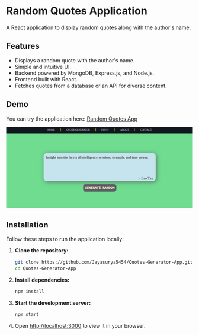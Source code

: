# Random Quotes Application

A React application to display random quotes along with the author's name.

## Features

- Displays a random quote with the author's name.
- Simple and intuitive UI.
- Backend powered by MongoDB, Express.js, and Node.js.
- Frontend built with React.
- Fetches quotes from a database or an API for diverse content.

## Demo

You can try the application here: [Random Quotes App](https://quotq.netlify.app)

![Random Quotes App Screenshot](https://github.com/Jayasurya5454/Quotes-Generator-App/blob/main/websitepick.png)

## Installation

Follow these steps to run the application locally:

1. **Clone the repository:**
    ```bash
    git clone https://github.com/Jayasurya5454/Quotes-Generator-App.git
    cd Quotes-Generator-App
    ```

2. **Install dependencies:**
    ```bash
    npm install
    ```

3. **Start the development server:**
    ```bash
    npm start
    ```

4. Open [http://localhost:3000](http://localhost:3000) to view it in your browser.

